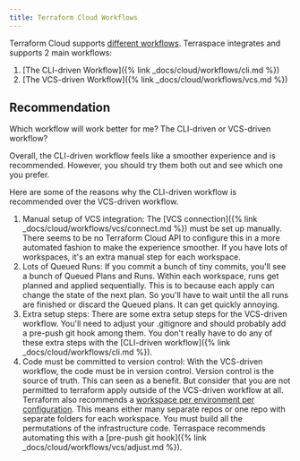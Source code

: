 ```yaml
---
title: Terraform Cloud Workflows
---
```


Terraform Cloud supports [different workflows](https://www.terraform.io/docs/cloud/run/cli.html). Terraspace integrates and supports 2 main workflows:

1. [The CLI-driven Workflow]({% link _docs/cloud/workflows/cli.md %})
2. [The VCS-driven Workflow]({% link _docs/cloud/workflows/vcs.md %})

## Recommendation

Which workflow will work better for me? The CLI-driven or VCS-driven workflow?

Overall, the CLI-driven workflow feels like a smoother experience and is recommended. However, you should try them both out and see which one you prefer.

Here are some of the reasons why the CLI-driven workflow is recommended over the VCS-driven workflow.

1. Manual setup of VCS integration: The [VCS connection]({% link _docs/cloud/workflows/vcs/connect.md %}) must be set up manually. There seems to be no Terraform Cloud API to configure this in a more automated fashion to make the experience smoother. If you have lots of workspaces, it's an extra manual step for each workspace.
2. Lots of Queued Runs: If you commit a bunch of tiny commits, you'll see a bunch of Queued Plans and Runs. Within each workspace, runs get planned and applied sequentially. This is to because each apply can change the state of the next plan. So you'll have to wait until the all runs are finished or discard the Queued plans. It can get quickly annoying.
3. Extra setup steps: There are some extra setup steps for the VCS-driven workflow. You'll need to adjust your .gitignore and should probably add a pre-push git hook among them. You don't really have to do any of these extra steps with the [CLI-driven workflow]({% link _docs/cloud/workflows/cli.md %}).
4. Code must be committed to version control: With the VCS-driven workflow, the code must be in version control. Version control is the source of truth. This can seen as a benefit. But consider that you are not permitted to terraform apply outside of the VCS-driven workflow at all. Terraform also recommends a [workspace per environment per configuration](https://www.terraform.io/docs/cloud/guides/recommended-practices/part1.html). This means either many separate repos or one repo with separate folders for each workspace. You must build all the permutations of the infrastructure code. Terraspace recommends automating this with a [pre-push git hook]({% link _docs/cloud/workflows/vcs/adjust.md %}).
